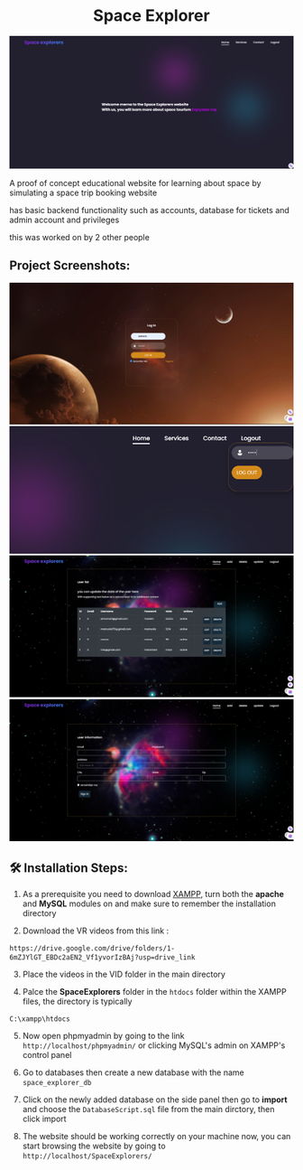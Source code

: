 <h1 align="center" id="title">Space Explorer</h1>

<p align="center"><img src="SpaceExplorers/IMG/screenshots/home.png?raw=true" alt="project-image"></p>
<p id="description">A proof of concept educational website for learning about space by simulating a space trip booking website

has basic backend functionality such as accounts, database for tickets and admin account and privileges 

this was worked on by 2 other people 

<h2>Project Screenshots:</h2>
<img src="SpaceExplorers/IMG/screenshots/loginasadmin.png?raw=true" alt="project-screenshot" width="" height="">

<img src="SpaceExplorers/IMG/screenshots/Screenshot 2024-01-17 215505.png?raw=true" alt="project-screenshot" width="" height="">

<img src="SpaceExplorers/IMG/screenshots/editcurrentusers.png?raw=true" alt="project-screenshot" width="" height="">

<img src="SpaceExplorers/IMG/screenshots/addatrip.png?raw=true" alt="project-screenshot" width="" height="">



<h2>🛠️ Installation Steps:</h2>

1. As a prerequisite you need to download [XAMPP](https://www.apachefriends.org/), turn both the **apache** and **MySQL** modules on and make sure to remember the installation directory

2. Download the VR videos from this link :

```
https://drive.google.com/drive/folders/1-6mZJYlGT_EBDc2aEN2_Vf1yvorIzBAj?usp=drive_link
```

3. Place the videos in the VID folder in the main directory
   
4. Palce the **SpaceExplorers** folder in the `htdocs` folder within the XAMPP files, the directory is typically

```
C:\xampp\htdocs
```
5. Now open phpmyadmin by going to the link `http://localhost/phpmyadmin/` or clicking MySQL's admin on XAMPP's control panel

6. Go to databases then create a new database with the name `space_explorer_db`

7. Click on the newly added database on the side panel then go to **import** and choose the `DatabaseScript.sql` file from the main dirctory, then click import

8. The website should be working correctly on your machine now, you can start browsing the website by going to `http://localhost/SpaceExplorers/`

